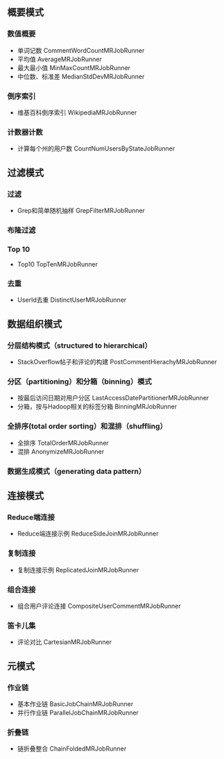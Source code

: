 ## 概要模式

### 数值概要

* 单词记数 CommentWordCountMRJobRunner
* 平均值 AverageMRJobRunner
* 最大最小值 MinMaxCountMRJobRunner
* 中位数、标准差 MedianStdDevMRJobRunner


### 倒序索引

* 维基百科倒序索引 WikipediaMRJobRunner

### 计数器计数

* 计算每个州的用户数 CountNumUsersByStateJobRunner

## 过滤模式

### 过滤

* Grep和简单随机抽样 GrepFilterMRJobRunner

### 布隆过滤


### Top 10

* Top10 TopTenMRJobRunner

### 去重

* UserId去重 DistinctUserMRJobRunner


## 数据组织模式

### 分层结构模式（structured to hierarchical）

* StackOverflow帖子和评论的构建 PostCommentHierachyMRJobRunner

### 分区（partitioning）和分箱（binning）模式

* 按最后访问日期对用户分区 LastAccessDatePartitionerMRJobRunner
* 分箱，按与Hadoop相关的标签分箱 BinningMRJobRunner

### 全排序(total order sorting）和混排（shuffling）

* 全排序 TotalOrderMRJobRunner
* 混排 AnonymizeMRJobRunner

### 数据生成模式（generating data pattern）

## 连接模式

### Reduce端连接

* Reduce端连接示例 ReduceSideJoinMRJobRunner

### 复制连接

* 复制连接示例 ReplicatedJoinMRJobRunner

### 组合连接

* 组合用户评论连接 CompositeUserCommentMRJobRunner

### 笛卡儿集

* 评论对比 CartesianMRJobRunner

## 元模式

### 作业链
 
 * 基本作业链 BasicJobChainMRJobRunner
 * 并行作业链 ParallelJobChainMRJobRunner
 
 ### 折叠链
 
 * 链折叠整合 ChainFoldedMRJobRunner

